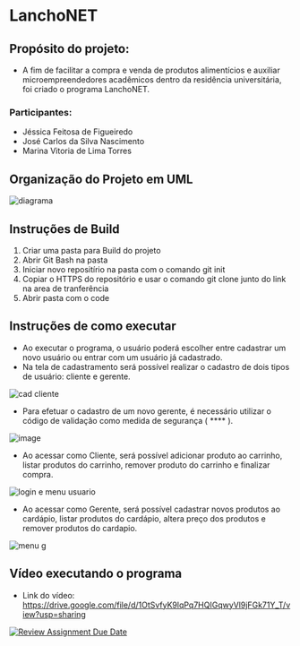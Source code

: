# LanchoNET

## Propósito do projeto:
- A fim de facilitar a compra e venda de produtos alimentícios e auxiliar microempreendedores acadêmicos dentro da residência universitária, foi criado o programa LanchoNET.

### Participantes:
- Jéssica Feitosa de Figueiredo
- José Carlos da Silva Nascimento
- Marina Vitoria de Lima Torres

## Organização do Projeto em UML
![diagrama](https://github.com/imetropoledigital/trabalho-final-jessica/assets/64992110/08bb0500-478b-46fd-ac35-ed9c0b2f5711)

## Instruções de Build
1. Criar uma pasta para Build do projeto
2. Abrir Git Bash na pasta
3. Iniciar novo repositírio na pasta com o comando git init
4. Copiar o HTTPS do repositório e usar o comando git clone junto do link na area de tranferência
5. Abrir pasta com o code

## Instruções de como executar
- Ao executar o programa, o usuário poderá escolher entre cadastrar um novo usuário ou entrar com um usuário já cadastrado.
- Na tela de cadastramento será possível realizar o cadastro de dois tipos de usuário: cliente e gerente.
  
![cad cliente](https://github.com/imetropoledigital/trabalho-final-jessica/assets/64992110/87205a66-8f73-4b55-96be-63dcf5d640eb)


- Para efetuar o cadastro de um novo gerente, é necessário utilizar o código de validação como medida de segurança ( **** ).


 ![image](https://github.com/imetropoledigital/trabalho-final-jessica/assets/50372440/92c3a221-ddaa-4033-bec0-69dcae3ac790)



- Ao acessar como Cliente, será possível adicionar produto ao carrinho, listar produtos do carrinho, remover produto do carrinho e finalizar compra.
  
![login e menu usuario](https://github.com/imetropoledigital/trabalho-final-jessica/assets/64992110/b6071716-f148-45e9-acee-b68711af874d)


- Ao acessar como Gerente, será possível cadastrar novos produtos ao cardápio, listar produtos do cardápio, altera preço dos produtos e remover produtos do cardapio.
  
![menu g](https://github.com/imetropoledigital/trabalho-final-jessica/assets/64992110/8f770331-b6cf-4d38-be7b-b053bc2619bc)

## Vídeo executando o programa
- Link do vídeo: https://drive.google.com/file/d/1OtSvfyK9lqPq7HQIGqwyVl9jFGk71Y_T/view?usp=sharing


[![Review Assignment Due Date](https://classroom.github.com/assets/deadline-readme-button-24ddc0f5d75046c5622901739e7c5dd533143b0c8e959d652212380cedb1ea36.svg)](https://classroom.github.com/a/u8b1GGH-)



